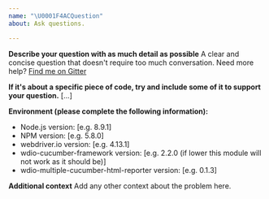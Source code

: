 ```yaml
---
name: "\U0001F4ACQuestion"
about: Ask questions.

---
```


**Describe your question with as much detail as possible**
A clear and concise question that doesn't require too much conversation. Need more help? [Find me on Gitter](https://gitter.im/wswebcreation)


**If it's about a specific piece of code, try and include some of it to support your question.**
[...]


**Environment (please complete the following information):**
 - Node.js version: [e.g. 8.9.1]
 - NPM version: [e.g. 5.8.0]
 - webdriver.io version: [e.g. 4.13.1]
 - wdio-cucumber-framework version: [e.g. 2.2.0 (if lower this module will not work as it should be)]
 - wdio-multiple-cucumber-html-reporter version: [e.g. 0.1.3]


**Additional context**
Add any other context about the problem here.
